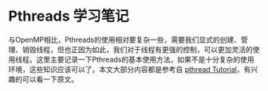 # Pthreads 学习笔记

与OpenMP相比，Pthreads的使用相对要复杂一些，需要我们显式的创建、管理、销毁线程，但也正因为如此，我们对于线程有更强的控制，可以更加灵活的使用线程。这里主要记录一下Pthreads的基本使用方法，如果不是十分复杂的使用环境，这些知识应该可以了。本文大部分内容都是参考自 [pthread Tutorial](http://homes.di.unimi.it/~boccignone/GiuseppeBoccignone_webpage/MatDidatSOD2009_files/pthread-Tutorial.pdf)，有兴趣的可以看一下原文。

